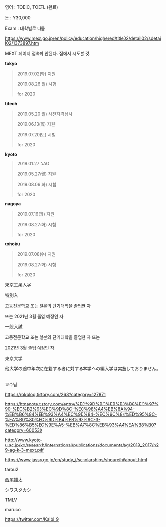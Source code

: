 
영어 : TOEIC, TOEFL (완료)

돈 : Y30,000

Exam : 대학별로 다름


<https://www.mext.go.jp/en/policy/education/highered/title02/detail02/sdetail02/1373897.htm>

MEXT 페이지 접속이 안된다.
집에서 시도할 것.


**tokyo**
>2019.07.02(화) 지원
>
>2019.08.26(월) 시험
>
>for 2020

**titech**
>
>2019.05.20(월) 사전자격심사
>
>2019.06.13(목) 지원
>
>2019.07.20(토) 시험
>
>for 2020

**kyoto**

>2019.01.27 AAO
>
>2019.05.27(월) 지원
>
>2019.08.06(화) 시험
>
>for 2020

**nagoya**

>2019.07.16(화) 지원
>
>2019.08.27(화) 시험
>
>for 2020

**tohoku**

>2019.07.08(수) 지원
>
>2019.08.27(화) 시험
>
>for 2020


東京工業大学

特別入

고등전문학교 또는 일본의 단기대학을 졸업한 자

또는 2021년 3월 졸업 예정인 자

一般入試

고등전문학교 또는 일본의 단기대학을 졸업한 자 또는

2021년 3월 졸업 예정인 자

東京大学

他大学の途中年次に在籍する者に対する本学への編入学は実施しておりません。


<br/>
교수님 

<https://rokblog.tistory.com/263?category=127871>


<https://htnanote.tistory.com/entry/%EC%9D%BC%EB%B3%B8%EC%97%90-%EC%B2%98%EC%9D%8C-%EC%98%A4%EB%8A%94-%EB%B6%84%EB%93%A4%EC%9D%84-%EC%9C%84%ED%95%9C-%EA%B0%80%EC%9D%B4%EB%93%9C-3-%ED%86%B5%EC%9E%A5-%EB%A7%8C%EB%93%A4%EA%B8%B0?category=600530>

<http://www.kyoto-u.ac.jp/ko/research/international/publications/documents/ag/2018_2017/h29-ag-k-3-mext.pdf>

<https://www.jasso.go.jp/en/study_j/scholarships/shoureihi/about.html>


tarou2

西尾雄太

シワスタカシ

TMLV

maruco

https://twitter.com/Kalbi_9
